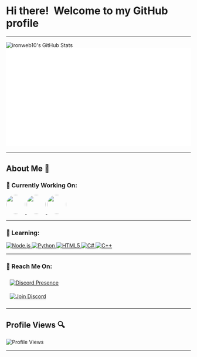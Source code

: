 # Hi there! <img src="https://user-images.githubusercontent.com/18350557/176309783-0785949b-9127-417c-8b55-ab5a4333674e.gif" alt=""> Welcome to my GitHub profile

---

![ironweb10's GitHub Stats](https://github-readme-stats.vercel.app/api?username=ironweb10&theme=highcontrast&show_icons=true&hide_border=true&count_private=false)  
![ironweb10's Top Languages](https://github.com/ironweb10/ironweb10/raw/refs/heads/main/github-metrics.svg)

---

## About Me 🚀

### 🔭 Currently Working On:
<p align="left"> 
  <a href="https://dsc.gg/stelarfnv2" target="_blank" rel="noreferrer"> 
    <picture> 
      <img src="https://discordcdnbypass.vercel.app/attachments/1383872767111205005/1393575183151005846/logo.gif" width="52" height="52" style="border-radius: 50%;" />
    </picture> 
  </a> 
  <a href="https://discord.com/oauth2/authorize?client_id=1136992916481523733" target="_blank" rel="noreferrer"> 
    <picture> 
      <img src="https://static.wikia.nocookie.net/fortnite/images/7/7a/Slurp_Juice_-_Item_-_Fortnite.png" width="52" height="52" style="border-radius: 50%;" />
    </picture> 
  </a> 
  
  <a href="https://api-o1.onrender.com" target="_blank" rel="noreferrer"> 
    <picture> 
      <img src="https://api-o1.onrender.com/api/cdn/v1/icon.png" width="52" height="52" style="border-radius: 50%;" />
    </picture> 
  </a> 
</p>


---

### 🌱 Learning:
<p align="left">
  <a href="https://nodejs.org/en/" target="_blank" rel="noreferrer">
    <img src="https://raw.githubusercontent.com/danielcranney/readme-generator/main/public/icons/skills/nodejs-colored.svg" width="36" height="36" alt="Node.js" />
  </a>
  <a href="https://www.python.org/" target="_blank" rel="noreferrer">
    <img src="https://raw.githubusercontent.com/danielcranney/readme-generator/main/public/icons/skills/python-colored.svg" width="36" height="36" alt="Python" />
  </a>
  <a href="https://developer.mozilla.org/en-US/docs/Glossary/HTML5" target="_blank" rel="noreferrer">
    <img src="https://raw.githubusercontent.com/danielcranney/readme-generator/main/public/icons/skills/html5-colored.svg" width="36" height="36" alt="HTML5" />
  </a>
  <a href="https://docs.microsoft.com/en-us/dotnet/csharp/" target="_blank" rel="noreferrer">
    <img src="https://raw.githubusercontent.com/danielcranney/readme-generator/main/public/icons/skills/csharp-colored.svg" width="36" height="36" alt="C#" />
  </a>
  <a href="https://docs.microsoft.com/en-us/cpp/?view=msvc-170" target="_blank" rel="noreferrer">
    <img src="https://raw.githubusercontent.com/danielcranney/readme-generator/main/public/icons/skills/cplusplus-colored.svg" width="36" height="36" alt="C++" />
  </a>
</p>


---

### 💬 Reach Me On:
<div style="display: flex; justify-content: space-between; align-items: center; padding: 10px;">
  <a href="https://discord.com/users/846370965994864651">
    <img src="https://lanyard.cnrad.dev/api/846370965994864651?theme=dark&showDisplayName=true&idleMessage=Craking%20Fortnite%20%F0%9F%98%8E&animated=true" alt="Discord Presence">
  </a>
  </div>
  <div style="display: flex; justify-content: space-between; align-items: center; padding: 10px;">
  <a href="https://dsc.gg/iron-web10">
    <img src="https://img.shields.io/badge/Discord-7289DA?style=for-the-badge&logo=discord&logoColor=white" alt="Join Discord">
  </a>
</div>

---

## Profile Views 🔍
![Profile Views](https://komarev.com/ghpvc/?username=ironweb10)

---
